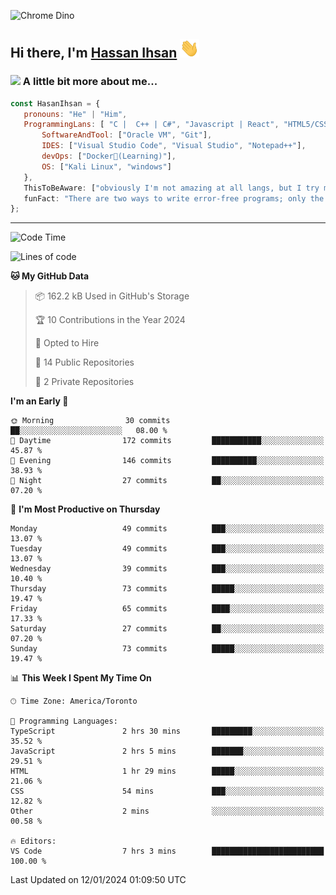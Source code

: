  <!--
**HasanIhsan/HasanIhsan** is a ✨ _special_ ✨ repository because its `README.md` (this file) appears on your GitHub profile.
-->

![Chrome Dino](https://mir-s3-cdn-cf.behance.net/project_modules/max_1200/4ff07986208593.5d9a654e92f36.gif)


<h2 align="left">Hi there, I'm <a href="https://www.linkedin.com/in/hassan-ihsan-045b11231/" target="_blank" rel="noopener noreferrer">Hassan Ihsan</a> <img src="https://raw.githubusercontent.com/ABSphreak/ABSphreak/master/gifs/Hi.gif" height="30" />
 
 
 ### <img src="https://media.giphy.com/media/VgCDAzcKvsR6OM0uWg/giphy.gif" width="50"> A little bit more about me...  
 
 ```javascript
const HasanIhsan = {
    pronouns: "He" | "Him",
    ProgrammingLans: [ "C |  C++ | C#", "Javascript | React", "HTML5/CSS", "JSON", "Java"],
        SoftwareAndTool: ["Oracle VM", "Git"],
        IDES: ["Visual Studio Code", "Visual Studio", "Notepad++"],
        devOps: ["Docker🐳(Learning)"], 
        OS: ["Kali Linux", "windows"]
    },
    ThisToBeAware: ["obviously I'm not amazing at all langs, but I try my best not to go rusty"], 
    funFact: "There are two ways to write error-free programs; only the third one works"
};
```
 
 --- 

<!--START_SECTION:waka-->
![Code Time](http://img.shields.io/badge/Code%20Time-267%20hrs%2043%20mins-blue)

![Lines of code](https://img.shields.io/badge/From%20Hello%20World%20I%27ve%20Written-1.1%20million%20lines%20of%20code-blue)

**🐱 My GitHub Data** 

> 📦 162.2 kB Used in GitHub's Storage 
 > 
> 🏆 10 Contributions in the Year 2024
 > 
> 💼 Opted to Hire
 > 
> 📜 14 Public Repositories 
 > 
> 🔑 2 Private Repositories 
 > 
**I'm an Early 🐤** 

```text
🌞 Morning                30 commits          ██░░░░░░░░░░░░░░░░░░░░░░░   08.00 % 
🌆 Daytime                172 commits         ███████████░░░░░░░░░░░░░░   45.87 % 
🌃 Evening                146 commits         ██████████░░░░░░░░░░░░░░░   38.93 % 
🌙 Night                  27 commits          ██░░░░░░░░░░░░░░░░░░░░░░░   07.20 % 
```
📅 **I'm Most Productive on Thursday** 

```text
Monday                   49 commits          ███░░░░░░░░░░░░░░░░░░░░░░   13.07 % 
Tuesday                  49 commits          ███░░░░░░░░░░░░░░░░░░░░░░   13.07 % 
Wednesday                39 commits          ███░░░░░░░░░░░░░░░░░░░░░░   10.40 % 
Thursday                 73 commits          █████░░░░░░░░░░░░░░░░░░░░   19.47 % 
Friday                   65 commits          ████░░░░░░░░░░░░░░░░░░░░░   17.33 % 
Saturday                 27 commits          ██░░░░░░░░░░░░░░░░░░░░░░░   07.20 % 
Sunday                   73 commits          █████░░░░░░░░░░░░░░░░░░░░   19.47 % 
```


📊 **This Week I Spent My Time On** 

```text
🕑︎ Time Zone: America/Toronto

💬 Programming Languages: 
TypeScript               2 hrs 30 mins       █████████░░░░░░░░░░░░░░░░   35.52 % 
JavaScript               2 hrs 5 mins        ███████░░░░░░░░░░░░░░░░░░   29.51 % 
HTML                     1 hr 29 mins        █████░░░░░░░░░░░░░░░░░░░░   21.06 % 
CSS                      54 mins             ███░░░░░░░░░░░░░░░░░░░░░░   12.82 % 
Other                    2 mins              ░░░░░░░░░░░░░░░░░░░░░░░░░   00.58 % 

🔥 Editors: 
VS Code                  7 hrs 3 mins        █████████████████████████   100.00 % 
```


 Last Updated on 12/01/2024 01:09:50 UTC
<!--END_SECTION:waka-->
 
 
